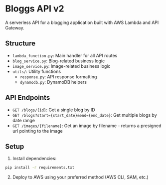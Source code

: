 # Bloggs API v2

A serverless API for a blogging application built with AWS Lambda and API Gateway.

## Structure

- `lambda_function.py`: Main handler for all API routes
- `blog_service.py`: Blog-related business logic
- `image_service.py`: Image-related business logic
- `utils/`: Utility functions
  - `response.py`: API response formatting
  - `dynamodb.py`: DynamoDB helpers

## API Endpoints

- `GET /blogs/{id}`: Get a single blog by ID
- `GET /blogs?start={start_date}&end={end_date}`: Get multiple blogs by date range
- `GET /images/{filename}`: Get an image by filename - returns a presigned url pointing to the image

## Setup

1. Install dependencies:
```bash
pip install -r requirements.txt
```

2. Deploy to AWS using your preferred method (AWS CLI, SAM, etc.)
